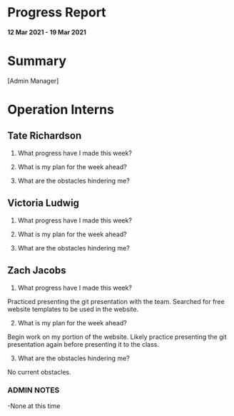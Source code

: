 # Progress Report

**12 Mar 2021 - 19 Mar 2021**

# Summary

[Admin Manager]

# Operation Interns

## Tate Richardson

1. What progress have I made this week?



2. What is my plan for the week ahead?



3. What are the obstacles hindering me?



## Victoria Ludwig

1. What progress have I made this week?


2. What is my plan for the week ahead?

3. What are the obstacles hindering me?



## Zach Jacobs

1. What progress have I made this week?

Practiced presenting the git presentation with the team. Searched for free website templates to be used in the website.

2. What is my plan for the week ahead?

Begin work on my portion of the website. Likely practice presenting the git presentation again before presenting it to the class.

3. What are the obstacles hindering me?

No current obstacles.

### ADMIN NOTES

-None at this time

